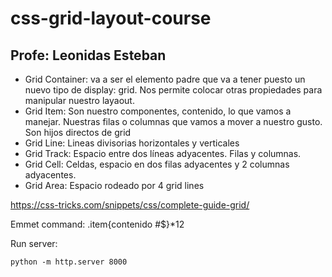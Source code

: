 # css-grid-layout-course

Profe: Leonidas Esteban
---

* Grid Container: va a ser el elemento padre que va a tener puesto un nuevo tipo de display: grid. Nos permite colocar otras propiedades para manipular nuestro layaout.
* Grid Item: Son nuestro componentes, contenido, lo que vamos a manejar. Nuestras filas o columnas que vamos a mover a nuestro gusto. Son hijos directos de grid
* Grid Line: Lineas divisorias horizontales y verticales
* Grid Track: Espacio entre dos líneas adyacentes. Filas y columnas.
* Grid Cell: Celdas, espacio en dos filas adyacentes y 2 columnas adyacentes.
* Grid Area: Espacio rodeado por 4 grid lines

https://css-tricks.com/snippets/css/complete-guide-grid/

Emmet command:
.item{contenido #$}*12

Run server:
```
python -m http.server 8000
```